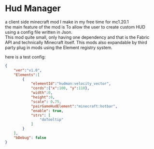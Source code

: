 <?--
Copyright (C) 2024  Tete

This program is free software: you can redistribute it and/or modify
it under the terms of the GNU General Public License as published by
the Free Software Foundation, either version 3 of the License, or
(at your option) any later version.

This program is distributed in the hope that it will be useful,
but WITHOUT ANY WARRANTY; without even the implied warranty of
MERCHANTABILITY or FITNESS FOR A PARTICULAR PURPOSE.  See the
GNU General Public License for more details.

You should have received a copy of the GNU General Public License
along with this program.  If not, see "https://www.gnu.org/licenses/"
--?>

# Hud Manager
a client side minecraft mod I make in my free time for mc1.20.1    
the main feature of the mod is To allow the user to create custom HUD using a config file written in Json.  
This mod quite small, only having one dependency and that is the Fabric API and technically Minecraft itself.
This mods also expandable by third party plug in mods using the Element registry system.  


here is a test config:
```json
{
    "ver":"v1.0",
    "Elements":[
        {
            "elementId":"hudman:velocity_vector",
            "cords":{"x":100, "y":110},
            "width":0,
            "height":0,
            "scale": 0.75,
            "pairGameHudElement":"minecraft:hotbar",
            "enable": true,
            "strs": [
                "doTooltip"
            ]
        }
    ],
    "bDebug": false
}
```